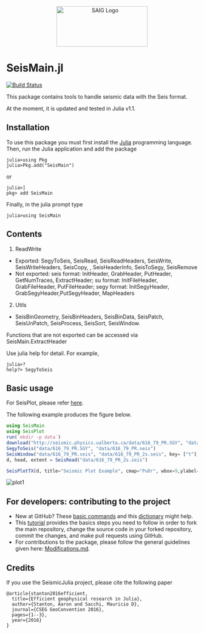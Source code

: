 <a name="logo"/>
<div align="center">
<a href="http://saig.physics.ualberta.ca/" target="_blank">
<img src="https://saig.physics.ualberta.ca/lib/tpl/dokuwiki/images/logo.png" alt="SAIG Logo" width="240" height="106"></img>
</a>
</div>

# SeisMain.jl

[![Build Status](https://travis-ci.com/SeismicJulia/SeisMain.jl.svg?branch=master)](https://travis-ci.com/SeismicJulia/SeisMain.jl)

This package contains tools to handle seismic data with the Seis format.

At the moment, it is updated and tested in Julia v1.1.

## Installation

To use this package you must first install the [Julia](http://julialang.org/downloads/) programming language.
Then, run the Julia application and add the package

```
julia>using Pkg
julia>Pkg.add("SeisMain")
```
or
```
julia>]
pkg> add SeisMain
```

Finally, in the julia prompt type
```
julia>using SeisMain
```

## Contents

1. ReadWrite
* Exported: SegyToSeis, SeisRead, SeisReadHeaders, SeisWrite, SeisWriteHeaders, SeisCopy, , SeisHeaderInfo, SeisToSegy, SeisRemove
* Not exported:
seis format: InitHeader, GrabHeader, PutHeader, GetNumTraces, ExtractHeader; 
su format: InitFileHeader, GrabFileHeader, PutFileHeader;
segy format: InitSegyHeader, GrabSegyHeader,PutSegyHeader, MapHeaders

2. Utils
* SeisBinGeometry, SeisBinHeaders, SeisBinData, SeisPatch, SeisUnPatch, SeisProcess, SeisSort, SeisWindow.

Functions that are not exported can be accessed via SeisMain.ExtractHeader

Use julia help for detail. For example,
```
julia>?
help?> SegyToSeis
```
 

## Basic usage
For SeisPlot, please refer [here](https://github.com/SeismicJulia/SeisPlot.jl).

The following example produces the figure below.
```Julia
using SeisMain
using SeisPlot 
run(`mkdir -p data`)
download("http://seismic.physics.ualberta.ca/data/616_79_PR.SGY", "data/616_79_PR.SGY")
SegyToSeis("data/616_79_PR.SGY", "data/616_79_PR.seis")
SeisWindow("data/616_79_PR.seis", "data/616_79_PR_2s.seis", key= ["t"], minval=[0.0], maxval=[2.0])
d, head, extent = SeisRead("data/616_79_PR_2s.seis")

SeisPlotTX(d, title="Seismic Plot Example", cmap="PuOr", wbox=9,ylabel="Time(s)",xlabel="Trace Number (index)",dy=extent.d1)

```

![plot1](http://seismic.physics.ualberta.ca/figures/616_79_PR2.png)


## For developers: contributing to the project

* New at GitHub? These [basic commands](http://seismic.physics.ualberta.ca/docs/git_basic_commands.pdf)
and this [dictionary](http://seismic.physics.ualberta.ca/docs/git_dictionary.pdf) might help.
* This [tutorial](http://seismic.physics.ualberta.ca/docs/develop_SeismicJulia.pdf) provides the basics
steps you need to follow in order to fork the main repository, change the source code in your forked
repository, commit the changes, and make pull requests using GitHub.
* For contributions to the package, please follow the general guidelines given here:
[Modifications.md](https://github.com/SeismicJulia/Seismic.jl/blob/master/Modifications.md).

## Credits
If you use the SeismicJulia project, please cite the following paper
```
@article{stanton2016efficient,
  title={Efficient geophysical research in Julia},
  author={Stanton, Aaron and Sacchi, Mauricio D},
  journal={CSEG GeoConvention 2016},
  pages={1--3},
  year={2016}
}
```
